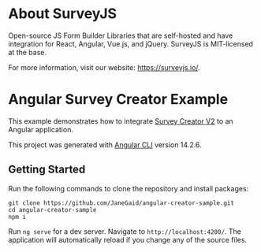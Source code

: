 # About SurveyJS
Open-source JS Form Builder Libraries that are self-hosted and have integration for React, Angular, Vue.js, and jQuery. SurveyJS is MIT-licensed at the base.

For more information, visit our website: https://surveyjs.io/.
# Angular Survey Creator Example

This example demonstrates how to integrate [Survey Creator V2](https://surveyjs.io/survey-creator) to an Angular application.

This project was generated with [Angular CLI](https://github.com/angular/angular-cli) version 14.2.6.

## Getting Started
Run the following commands to clone the repository and install packages:
```
git clone https://github.com/JaneGaid/angular-creator-sample.git
cd angular-creator-sample
npm i
```
Run `ng serve` for a dev server. Navigate to `http://localhost:4200/`. The application will automatically reload if you change any of the source files.
